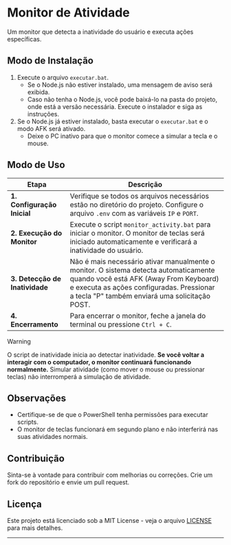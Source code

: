 # Monitor de Atividade

Um monitor que detecta a inatividade do usuário e executa ações específicas.

## Modo de Instalação
1. Execute o arquivo `executar.bat`. 
   - Se o Node.js não estiver instalado, uma mensagem de aviso será exibida. 
   - Caso não tenha o Node.js, você pode baixá-lo na pasta do projeto, onde está a versão necessária. Execute o instalador e siga as instruções.
2. Se o Node.js já estiver instalado, basta executar o `executar.bat` e o modo AFK será ativado. 
   - Deixe o PC inativo para que o monitor comece a simular a tecla e o mouse.

## Modo de Uso

| Etapa | Descrição |
|-------|-----------|
| **1. Configuração Inicial** | Verifique se todos os arquivos necessários estão no diretório do projeto. Configure o arquivo `.env` com as variáveis `IP` e `PORT`. |
| **2. Execução do Monitor** | Execute o script `monitor_activity.bat` para iniciar o monitor. O monitor de teclas será iniciado automaticamente e verificará a inatividade do usuário. |
| **3. Detecção de Inatividade** | Não é mais necessário ativar manualmente o monitor. O sistema detecta automaticamente quando você está AFK (Away From Keyboard) e executa as ações configuradas. Pressionar a tecla "P" também enviará uma solicitação POST. |
| **4. Encerramento** | Para encerrar o monitor, feche a janela do terminal ou pressione `Ctrl + C`. |

> [!WARNING]
> O script de inatividade inicia ao detectar inatividade. **Se você voltar a interagir com o computador, o monitor continuará funcionando normalmente.** Simular atividade (como mover o mouse ou pressionar teclas) não interromperá a simulação de atividade.

## Observações
- Certifique-se de que o PowerShell tenha permissões para executar scripts.
- O monitor de teclas funcionará em segundo plano e não interferirá nas suas atividades normais.

## Contribuição
Sinta-se à vontade para contribuir com melhorias ou correções. Crie um fork do repositório e envie um pull request.

## Licença
Este projeto está licenciado sob a MIT License - veja o arquivo [LICENSE](LICENSE) para mais detalhes.

---

[1]: #configuração-inicial
[2]: #execução-do-monitor
[3]: #detecção-de-inatividade
[4]: #encerramento
